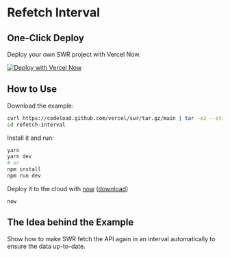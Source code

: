 # Refetch Interval

## One-Click Deploy

Deploy your own SWR project with Vercel Now.

[![Deploy with Vercel Now](https://vercel.com/button)](https://vercel.com/new/project?template=https://github.com/vercel/swr/tree/main/examples/refetch-interval)

## How to Use

Download the example:

```bash
curl https://codeload.github.com/vercel/swr/tar.gz/main | tar -xz --strip=2 swr-main/examples/refetch-interval
cd refetch-interval
```

Install it and run:

```bash
yarn
yarn dev
# or
npm install
npm run dev
```

Deploy it to the cloud with [now](https://vercel.com/home) ([download](https://vercel.com/download))

```
now
```

## The Idea behind the Example

Show how to make SWR fetch the API again in an interval automatically to ensure the data up-to-date.
